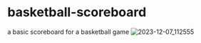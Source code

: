 # basketball-scoreboard
a basic scoreboard for a basketball game 
![2023-12-07_112555](https://github.com/lKryml/basketball-scoreboard/assets/103531991/51a338bb-e973-4e8e-8610-9aeab23215f2)
